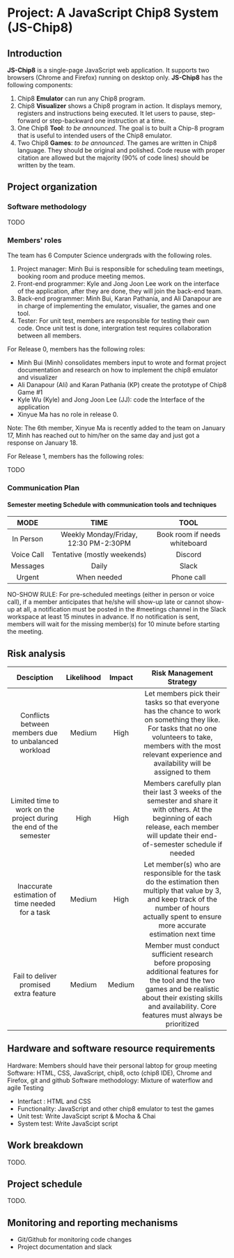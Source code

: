 # Project: A JavaScript Chip8 System (JS-Chip8)

## Introduction 

**JS-Chip8** is a single-page JavaScript web application. It supports two browsers (Chrome and Firefox) running on desktop only. **JS-Chip8** has the following components:

1. Chip8 **Emulator** can run any Chip8 program.
2. Chip8 **Visualizer** shows a Chip8 program in action. It displays memory, registers and instructions being executed. It let users to pause, step-forward or step-backward one instruction at a time.
3. One Chip8 **Tool**: *to be announced*. The goal is to built a Chip-8 program that is useful to intended users of the Chip8 emulator.  
4. Two Chip8 **Games**:  *to be announced*. The games are written in Chip8 language. They should be original and polished. Code reuse with proper citation are allowed but the majority (90% of code lines) should be written by the team.

## Project organization

### Software methodology 

TODO 

### Members' roles

The team has 6 Computer Science undergrads with the following roles.

1. Project manager: Minh Bui is responsible for scheduling team meetings, booking room and produce meeting memos. 
2. Front-end programmer: Kyle and Jong Joon Lee work on the interface of the application, after they are done, they will join the back-end team.  
3. Back-end programmer: Minh Bui, Karan Pathania, and Ali Danapour are in charge of implementing the emulator, visualier, the games and one tool. 
4. Tester: For unit test, members are responsible for testing their own code. Once unit test is done, intergration test requires collaboration between all members.

For Release 0, members has the following roles:

- Minh Bui (Minh) consolidates members input to wrote and format project documentation and research on how to implement the chip8 emulator and visualizer 
- Ali Danapour (Ali) and Karan Pathania (KP) create the prototype of Chip8 Game #1
- Kyle Wu (Kyle) and Jong Joon Lee (JJ): code the Interface of the application 
- Xinyue Ma has no role in release 0.  

Note: The 6th member, Xinyue Ma is recently added to the team on January 17, Minh has reached out to him/her on the same day and just got a response on January 18. 

For Release 1, members has the following roles:

TODO

### Communication Plan 

#### Semester meeting Schedule with communication tools and techniques

|   MODE	|   TIME	|   TOOL|
|:-:	|:-:	|:-:	|
| In Person 	|  Weekly Monday/Friday, 12:30 PM-2:30PM	|   Book room if needs whiteboard	|
|  Voice Call 	|   Tentative (mostly weekends)	|   Discord	|
|  Messages 	|   Daily	|   Slack	|
|  Urgent 	|   When needed	|   Phone call	|

NO-SHOW RULE: For pre-scheduled meetings (either in person or voice call), if a member anticipates that he/she will show-up late or cannot show-up at all, a notification must be posted in the #meetings channel in the Slack workspace at least 15 minutes in advance. If no notification is sent, members will wait for the missing member(s) for 10 minute before starting the meeting. 

## Risk analysis

|   Desciption	|   Likelihood	|   Impact | Risk Management Strategy|
|:-:	|:-:	|:-:	|:-:	|
|Conflicts between members due to unbalanced workload | Medium	| High	| Let members pick their tasks so that everyone has the chance to work on something they like. For tasks that no one volunteers to take, members with the most relevant experience and availability will be assigned to them |
|Limited time to work on the project during the end of the semester 	| High	|High	|Members carefully plan their last 3 weeks of the semester and share it with others. At the beginning of each release, each member will update their end-of-semester schedule if needed   	|
|Inaccurate estimation of time needed for a task |Medium	|High	|Let member(s) who are responsible for the task do the estimation then multiply that value by 3, and keep track of the number of hours actually spent to ensure more accurate estimation next time	|
|Fail to deliver promised extra feature |Medium	| Medium	| Member must conduct sufficient research before proposing additional features for the tool and the two games and be realistic about their existing skills and availability. Core features must always be prioritized|

## Hardware and software resource requirements

Hardware: Members should have their personal labtop for group meeting
Software: HTML, CSS, JavaScript, chip8, octo (chip8 IDE), Chrome and Firefox, git and github
Software methodology: Mixture of waterflow and agile
Testing
- Interfact : HTML and CSS
- Functionality: JavaScript and other chip8 emulator to test the games
- Unit test: Write JavaScipt script & Mocha & Chai 
- System test: Write JavaScipt script 

## Work breakdown

TODO.

## Project schedule

TODO.

## Monitoring and reporting mechanisms

- Git/Github for monitoring code changes 
- Project documentation and slack 

